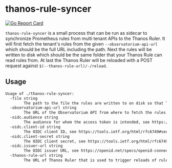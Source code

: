 # thanos-rule-syncer

[![Go Report Card](https://goreportcard.com/badge/github.com/observatorium/thanos-rule-syncer)](https://goreportcard.com/report/github.com/observatorium/thanos-rule-syncer)

`thanos-rule-syncer` is a small process that can be run as sidecar to synchronize Prometheus rules from multi tenant APIs to the Thanos Ruler.
It will first fetch the tenant's rules from the given `--observatorium-api-url` which should be the full URL including the path.
Next the rules will be written to disk which should be the same folder that your Thanos Rule can read rules from.
At last the Thanos Ruler will be reloaded with a POST request against `$(--thanos-rule-url)/-/reload`.

## Usage

[embedmd]:# (tmp/help.txt)
```txt
Usage of ./thanos-rule-syncer:
  -file string
        The path to the file the rules are written to on disk so that Thanos Ruler can read it from.
  -observatorium-api-url string
        The URL of the Observatorium API from where to fetch the rules. This should be the full ULR including the path to the tenant's rules.
  -oidc.audience string
        The audience for whom the access token is intended, see https://openid.net/specs/openid-connect-core-1_0.html#IDToken.
  -oidc.client-id string
        The OIDC client ID, see https://tools.ietf.org/html/rfc6749#section-2.3.
  -oidc.client-secret string
        The OIDC client secret, see https://tools.ietf.org/html/rfc6749#section-2.3.
  -oidc.issuer-url string
        The OIDC issuer URL, see https://openid.net/specs/openid-connect-discovery-1_0.html#IssuerDiscovery.
  -thanos-rule-url string
        The URL of Thanos Ruler that is used to trigger reloads of rules. We will append /-/reload.
```
